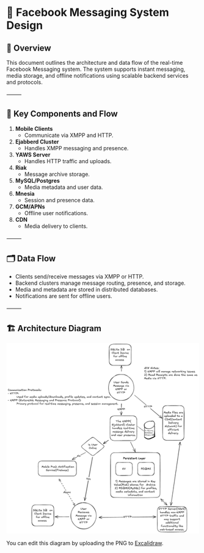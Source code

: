 # 💬 Facebook Messaging System Design

## 🧠 Overview

This document outlines the architecture and data flow of the real-time Facebook Messaging system. The system supports instant messaging, media storage, and offline notifications using scalable backend services and protocols.

⸻

## 🔄 Key Components and Flow

1. **Mobile Clients**
   - Communicate via XMPP and HTTP.
2. **Ejabberd Cluster**
   - Handles XMPP messaging and presence.
3. **YAWS Server**
   - Handles HTTP traffic and uploads.
4. **Riak**
   - Message archive storage.
5. **MySQL/Postgres**
   - Media metadata and user data.
6. **Mnesia**
   - Session and presence data.
7. **GCM/APNs**
   - Offline user notifications.
8. **CDN**
   - Media delivery to clients.

⸻

## 🗂️ Data Flow

- Clients send/receive messages via XMPP or HTTP.
- Backend clusters manage message routing, presence, and storage.
- Media and metadata are stored in distributed databases.
- Notifications are sent for offline users.

⸻

## 🏗️ Architecture Diagram

![Messaging System](FacebookMessaging.excalidraw.png)

You can edit this diagram by uploading the PNG to [Excalidraw](https://excalidraw.com).
